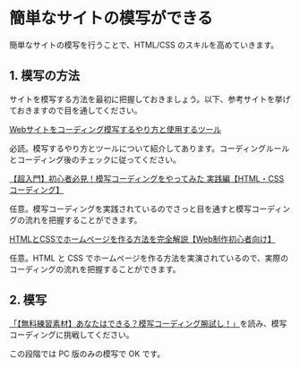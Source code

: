 # 簡単なサイトの模写ができる

簡単なサイトの模写を行うことで、HTML/CSS のスキルを高めていきます。

## 1. 模写の方法

サイトを模写する方法を最初に把握しておきましょう。以下、参考サイトを挙げておきますので目を通してください。

[Webサイトをコーディング模写するやり方と使用するツール](https://haniwaman.com/replication-coding/)

必読。模写するやり方とツールについて紹介してあります。コーディングルールとコーディング後のチェックに従ってください。

[【超入門】初心者必見！模写コーディングをやってみた 実践編【HTML・CSS コーディング】](https://youtu.be/RBLkXAG4QTM)

任意。模写コーディングを実践されているのでさっと目を通すと模写コーディングの流れを把握することができます。

[HTMLとCSSでホームページを作る方法を完全解説【Web制作初心者向け】](https://youtu.be/iIJnE8JDOm4)

任意。HTML と CSS でホームページを作る方法を実演されているので、実際のコーディングの流れを把握することができます。

## 2. 模写

[「【無料練習素材】あなたはできる？模写コーディング腕試し！」](https://note.com/tokyofreelance/n/n4baf7dd10306)を読み、模写コーディングに挑戦してください。

この段階では PC 版のみの模写で OK です。